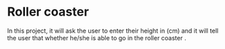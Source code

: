 # Roller coaster 
In this project, it will ask the user to enter their height in (cm) and it will tell the user that whether he/she is able to go in the roller coaster .
